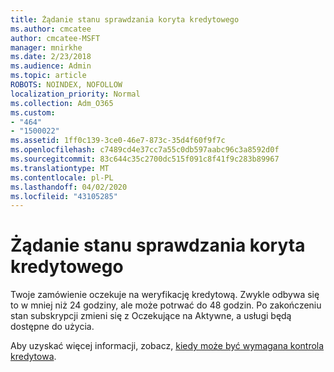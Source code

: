 ```yaml
---
title: Żądanie stanu sprawdzania koryta kredytowego
ms.author: cmcatee
author: cmcatee-MSFT
manager: mnirkhe
ms.date: 2/23/2018
ms.audience: Admin
ms.topic: article
ROBOTS: NOINDEX, NOFOLLOW
localization_priority: Normal
ms.collection: Adm_O365
ms.custom:
- "464"
- "1500022"
ms.assetid: 1ff0c139-3ce0-46e7-873c-35d4f60f9f7c
ms.openlocfilehash: c7489cd4e37cc7a55c0db597aabc96c3a8592d0f
ms.sourcegitcommit: 83c644c35c2700dc515f091c8f41f9c283b89967
ms.translationtype: MT
ms.contentlocale: pl-PL
ms.lasthandoff: 04/02/2020
ms.locfileid: "43105285"
---
```

# <a name="credit-check-status-request"></a>Żądanie stanu sprawdzania koryta kredytowego

Twoje zamówienie oczekuje na weryfikację kredytową. Zwykle odbywa się to w mniej niż 24 godziny, ale może potrwać do 48 godzin. Po zakończeniu stan subskrypcji zmieni się z Oczekujące na Aktywne, a usługi będą dostępne do użycia.

Aby uzyskać więcej informacji, zobacz, [kiedy może być wymagana kontrola kredytowa](https://docs.microsoft.com/microsoft-365/commerce/billing-and-payments/pay-for-your-subscription?view=o365-worldwide#pay-by-invoice-check-or-eft).
